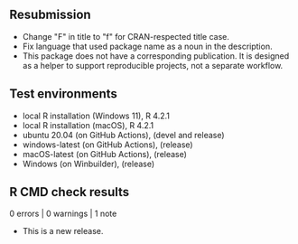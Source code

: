 ## Resubmission

* Change "F" in title to "f" for CRAN-respected title case.
* Fix language that used package name as a noun in the description.
* This package does not have a corresponding publication. It is designed as a 
helper to support reproducible projects, not a separate workflow.

## Test environments

* local R installation (Windows 11), R 4.2.1
* local R installation (macOS), R 4.2.1
* ubuntu 20.04 (on GitHub Actions), (devel and release)
* windows-latest (on GitHub Actions), (release)
* macOS-latest (on GitHub Actions), (release)
* Windows (on Winbuilder), (release)

## R CMD check results

0 errors | 0 warnings | 1 note

* This is a new release.

